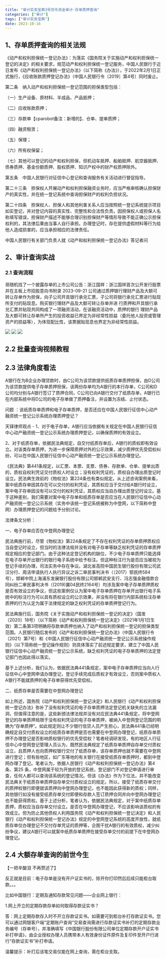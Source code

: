 ```yaml
---
title: "审计实务宝典3号货币资金审计-存单质押查询"
categories: ["审计"]
tags: ["审计实务宝典"]
date: 2023-10-16
---
```

## 1、存单质押查询的相关法规
《动产和权利担保统一登记办法》：为落实《国务院关于实施动产和权利担保统一登记的决定》的相关要求，规范动产和权利担保统一登记服务，中国人民银行于近日发布《动产和权利担保统一登记办法》（以下简称《办法》），于2022年2月1日正式施行，《应收账款质押登记办法》（中国人民银行令〔2019〕第4号）同时废止。

第二条　纳入动产和权利担保统一登记范围的担保类型包括：

（一）生产设备、原材料、半成品、产品抵押；

（二）应收账款质押；

（三）存款单【cparobot备注：新增的】、仓单、提单质押；

（四）融资租赁；

（五）保理；

（六）所有权保留；

（七）其他可以登记的动产和权利担保，但机动车抵押、船舶抵押、航空器抵押、债券质押、基金份额质押、股权质押、知识产权中的财产权质押除外。

第五条　中国人民银行对征信中心登记和查询服务有关活动进行督促指导。

第二十三条　担保权人开展动产和权利担保融资业务时，应当严格审核确认担保财产的真实性，并在统一登记系统中查询担保财产的权利负担状况。

第二十四条　担保权人、担保人和其他利害关系人应当按照统一登记系统提示项目如实登记，并对登记内容的真实性、完整性和合法性负责。因担保权人或担保人名称填写错误，担保财产描述不能够合理识别担保财产等情形导致不能正确公示担保权利的，其法律后果由当事人自行承担。办理登记时，存在提供虚假材料等行为给他人造成损害的，应当承担相应的法律责任。

中国人民银行有关部门负责人就《动产和权利担保统一登记办法》答记者问

## 2、审计查询实战
### 2.1 查询流程

哥随机找了一个披露存单的上市公司公告：浙江国祥：浙江国祥首次公开发行股票并在主板上市招股意向书附录 2023-09-21 公司通过质押银行理财产品及大额可转让存单作为担保，向子公司开具银行承兑汇票，子公司将银行承兑汇票进行贴现所支付的贴现息。购买银行理财产品及大额可转让存单并进 行质押和开具银行承兑汇票并贴现共同构成了一项融资活动，在该融资活动中，质押的银行 理财产品及大额可转让存单所产生的投资收益已界定为非经常性损益（委托他人投资或管理 资产的损益等），为体现配比性，该票据贴现息也界定为非经常性损益。


![](https://jsd.cdn.zzko.cn/gh/richffan/img@main/audit/审计实务宝典/存单质押查询_1.webp)
![](https://jsd.cdn.zzko.cn/gh/richffan/img@main/audit/审计实务宝典/存单质押查询_2.webp)
![](https://jsd.cdn.zzko.cn/gh/richffan/img@main/audit/审计实务宝典/存单质押查询_3.webp)


## 2.2 批量查询视频教程

## 2.3 法律角度看法
A银行在为B企业办理贷款时，由C公司为该贷款提供纸质存单质押担保，由D公司为该贷款提供电子存单质押担保，该两份存单均为A银行的本行存单，C公司和D公司均分别与A银行签订了质押合同，C公司已向A银行交付了纸质存单，A银行已在内部系统中将D公司的电子存单做了质押备注，并设置为冻结、止付状态。

问题 ：该纸质存单质押和电子存单质押，是否还应在中国人民银行征信中心动产融资统一登记公示系统办理质押登记？

天铎律师观点 -
1、对于电子存单，A银行应当依据有关规定在中国人民银行征信中心动产融资统一登记公示系统办理质押登记，以确保质押的有效设立。

2、对于纸质存单，依据民法典规定，自交付纸质存单后，A银行的质权即有效设立。对该类存单质押，为进一步保障质押对外的公示效果，减少质押优先受偿权纠纷，可以在中国人民银行征信中心动产融资统一登记公示系统办理登记。

《民法典》第441条规定，以汇票、本票、支票、债券、存款单、仓单、提单出质的，质权自权利凭证交付质权人时设立；没有权利凭证的，质权自办理出质登记时设立。民法典生效前的《物权法》第224条也有类似规定。从上述咨询案例来看，案中纸质存单因其存在可以交付的权利凭证，其质权应当于交付给A银行时设立，案中电子存单因没有可以交付的权利凭证，其质权应当自办理出质登记时设立。基于这种差别，我们需要对案中电子存单和纸质存单是否应当在人民银行征信中心动产融资统一登记公示系统（实务中该统一登记系统被称为中登网，以下简称中登网）办理质押登记的问题给予分别讨论。

法律条文分析：

一、电子存单应否在中登网办理登记

民法典施行前，尽管《物权法》第224条规定了不存在权利凭证的存单质押质权应当自登记时设立，但当时的法律法规并没有对电子存单等缺乏权利凭证的存单质押规定相应的登记部门。由于这种法定登记机构的缺位，不少电子存单质押只能选择在电子存单开出银行的银行电子系统中给予标注。但这种标注行为是否应当被视为登记手续的办理，司法实务中存在争议。湖北省高院中国民生银行股份有限公司武汉分行、周洁申请执行人执行异议之诉二审民事判决书（（2017）鄂民终584号），邯郸中院上海浦东发展银行股份有限公司邯郸武安支行、冯志强金融借款合同纠纷二审民事判决书（(2019)冀04民终2164号）均涉及案中电子存单质押质权是否有效设立的争议，但这些案例仅认为案中电子存单质押在存单开出银行电子系统中的标注行为可以具有质权设立的公示效果，并没有将在银行内部系统标注存单质押的行为认定为属于法律规定的缺乏权利凭证的存单质押登记行为。

民法典施行后，国务院《关于实施动产和权利担保统一登记的决定》（国发〔2020〕18号）（以下简称《动产和权利担保统一登记决定》（2021年1月1日生效）第二条第3项明确将存款单质押也纳入了动产和权利担保统一登记的担保类型范围。人民银行随后发布的《动产和权利担保统一登记办法》（中国人民银行令〔2021〕第7号）和《中国人民银行征信中心动产融资统一登记公示系统操作规则》（以下简称统一登记操作规则）则具体落实了前述规定要求，建立了中国人民银行征信中心动产融资统一登记公示系统，缺乏权利凭证的电子存单质押的法定登记部门也因此得以落实。

基于上述分析，我们认为，依据民法典441条规定，案中电子存单质押应当向人行征信中心中登网申请办理登记，登记手续完成后质权才有效设立，否则案中质权人A银行不能就质押的电子存单获得优先受偿权。

二、纸质存单是否需要在中登网办理登记

如上所述，国务院《动产和权利担保统一登记决定》和人民银行《动产和权利担保统一登记办法》弥补了没有权利凭证的电子存单质押法定登记机关缺失的立法漏洞，但值得注意的是，这些新颁法律法规并没有对应民法典441条规定，将中登网登记的存单质押局限于没有权利凭证的电子存单质押，被纳入中登网登记范围的明确为“存单质押”。如此规定则让不少银行信贷人员产生担心，民法典441条已经明确规定自交付质权设立的纸质存单质押是否也需要在中登网办理登记，纸质存单质押不办理登记是否影响质权银行的优先受偿权？笔者经调研发现，有的地区人行征信中心中登网登记管理人员认为，既然民法典规定了纸质存单质押自存单交付质权设立，且质押人也向质押权银行交付了纸质存单，该存单质押也就不需要在中登网进行登记；但有些地区，如广东等地的有关银行在接受纸质存单质押时，都到中登网办理了登记。笔者认为，依据人民银行《动产和权利担保统一登记办法》第4条、第25 条，中登网属于较为开放的登记系统，登记部门不对登记申请进行审查，任何人都可以查询该系统的登记情况。但该《办法》作为下位法，并不能改变民法典关于纸质存单质押自存单交付质权设立的规定。所以，接受了纸质存单交付的质押权银行即便就该质押向中登网办理登记，也不能因此获得新的质权；同样，其他银行如没有接受纸质存单交付即便和存款人签订质押合同并向中登网办理登记也不能获得质权。基于上述分析，笔者认为，依据民法典规定，对于案中纸质存单质押，质权应当自存单交付设立。是否在中登网办理登记，不应该影响该质权的有效成立。但为防止其他债权人利用国务院《动产和权利担保统一登记决定》和人民银行《动产和权利担保统一登记办法》规定的中登网登记系统的高度开放性，就纸质存单仅办理登记不交付存单凭证的质押等，企图干扰A银行的有效质权，减少纠纷争议，建议A银行可以就案中纸质存单质押在接受存单交付的前提下在中登网办理登记。

## 2.4 大额存单查询的前世今生

【一把辛酸泪 不再赘述了】

反正就是目前：电子存单是没有开户证实书的，除开你打印然后后续只能柜台取款。。。

比如中国银行：定期及通知存款常见问题——企业网上银行：

1.网上开立的定期存款存单如何取得存款证实书？

答：网上定期存款存入时不开立存款证实书。如需要可到柜台补打存款证实书。您可以通过网银客户端“定期账户查询”交易查询需进行存款证实书补打的定期存款业务编号（存单号），并准确填写《中国银行股份有限公司单位定期存款开户证实书补打申请》，由企业授权办理人员携带本人有效身份证件原件及复印件至开户行进行“存款证实书”补打申请。

温馨提示：补打后该笔交易仅能在网上查询，需在柜台支取。